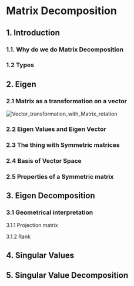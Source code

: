 # Matrix Decomposition

## 1. Introduction

### 1.1. Why do we do Matrix Decomposition

### 1.2 Types

## 2. Eigen 

### 2.1 Matrix as a transformation on a vector
![Vector_transformation_with_Matrix_rotation](https://github.com/adityarasam/linearAlgebra101/tree/main/matrix_decomposition/Vector_transformation_with_Matrix_rotation.png)

### 2.2 Eigen Values and Eigen Vector

### 2.3 The thing with Symmetric matrices

### 2.4 Basis of Vector Space

### 2.5 Properties of a Symmetric matrix

## 3. Eigen Decomposition

### 3.1 Geometrical interpretation

3.1.1 Projection matrix

3.1.2 Rank

## 4. Singular Values

## 5. Singular Value Decomposition

